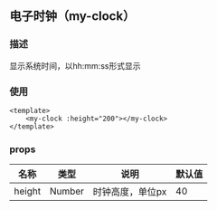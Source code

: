 ## 电子时钟（my-clock）
### 描述
显示系统时间，以hh:mm:ss形式显示
### 使用
```
<template>
    <my-clock :height="200"></my-clock>
</template>
```
### props
|名称|类型|说明|默认值|
|-----|----|-----|----|
|height|Number|时钟高度，单位px|40|
